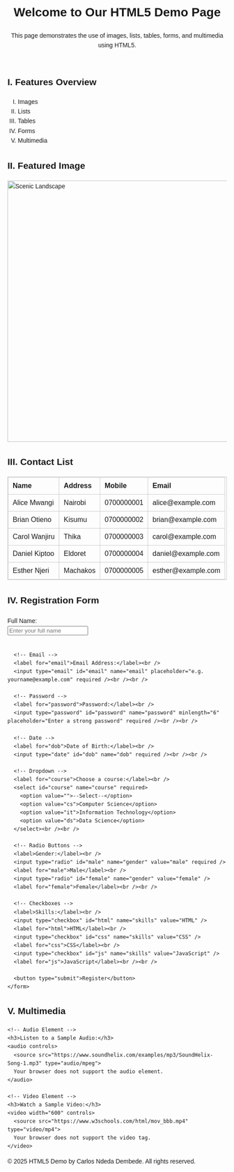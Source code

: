 <!DOCTYPE html>
<html lang="en">
<head>
  <meta charset="UTF-8" />
  <meta name="viewport" content="width=device-width, initial-scale=1.0" />
  <title>HTML5 Features Demo</title>
  <style>
    body {
      font-family: Arial, sans-serif;
      line-height: 1.6;
      margin: 20px;
    }
    table {
      border-collapse: collapse;
      width: 100%;
    }
    table, th, td {
      border: 1px solid #ccc;
    }
    th, td {
      padding: 10px;
      text-align: left;
    }
    form {
      margin-top: 20px;
    }
  </style>
</head>
<body>

  <!-- Header Section -->
  <header>
    <h1>Welcome to Our HTML5 Demo Page</h1>
    <p>This page demonstrates the use of images, lists, tables, forms, and multimedia using HTML5.</p>
  </header>

  <!-- Ordered List with Roman Numerals -->
  <section>
    <h2>I. Features Overview</h2>
    <ol type="I">
      <li>Images</li>
      <li>Lists</li>
      <li>Tables</li>
      <li>Forms</li>
      <li>Multimedia</li>
    </ol>
  </section>

  <!-- External Image from Pexels -->
  <section>
    <h2>II. Featured Image</h2>
    <img 
      src="https://images.pexels.com/photos/414612/pexels-photo-414612.jpeg" 
      alt="Scenic Landscape" 
      width="600" />
  </section>

  <!-- Table of 5 Contacts -->
  <section>
    <h2>III. Contact List</h2>
    <table>
      <thead>
        <tr>
          <th>Name</th>
          <th>Address</th>
          <th>Mobile</th>
          <th>Email</th>
        </tr>
      </thead>
      <tbody>
        <tr><td>Alice Mwangi</td><td>Nairobi</td><td>0700000001</td><td>alice@example.com</td></tr>
        <tr><td>Brian Otieno</td><td>Kisumu</td><td>0700000002</td><td>brian@example.com</td></tr>
        <tr><td>Carol Wanjiru</td><td>Thika</td><td>0700000003</td><td>carol@example.com</td></tr>
        <tr><td>Daniel Kiptoo</td><td>Eldoret</td><td>0700000004</td><td>daniel@example.com</td></tr>
        <tr><td>Esther Njeri</td><td>Machakos</td><td>0700000005</td><td>esther@example.com</td></tr>
      </tbody>
    </table>
  </section>

  <!-- Registration Form -->
  <section>
    <h2>IV. Registration Form</h2>
    <form action="#" method="post">
      <!-- Name -->
      <label for="name">Full Name:</label><br />
      <input type="text" id="name" name="name" placeholder="Enter your full name" required /><br /><br />

      <!-- Email -->
      <label for="email">Email Address:</label><br />
      <input type="email" id="email" name="email" placeholder="e.g. yourname@example.com" required /><br /><br />

      <!-- Password -->
      <label for="password">Password:</label><br />
      <input type="password" id="password" name="password" minlength="6" placeholder="Enter a strong password" required /><br /><br />

      <!-- Date -->
      <label for="dob">Date of Birth:</label><br />
      <input type="date" id="dob" name="dob" required /><br /><br />

      <!-- Dropdown -->
      <label for="course">Choose a course:</label><br />
      <select id="course" name="course" required>
        <option value="">--Select--</option>
        <option value="cs">Computer Science</option>
        <option value="it">Information Technology</option>
        <option value="ds">Data Science</option>
      </select><br /><br />

      <!-- Radio Buttons -->
      <label>Gender:</label><br />
      <input type="radio" id="male" name="gender" value="male" required />
      <label for="male">Male</label><br />
      <input type="radio" id="female" name="gender" value="female" />
      <label for="female">Female</label><br /><br />

      <!-- Checkboxes -->
      <label>Skills:</label><br />
      <input type="checkbox" id="html" name="skills" value="HTML" />
      <label for="html">HTML</label><br />
      <input type="checkbox" id="css" name="skills" value="CSS" />
      <label for="css">CSS</label><br />
      <input type="checkbox" id="js" name="skills" value="JavaScript" />
      <label for="js">JavaScript</label><br /><br />

      <button type="submit">Register</button>
    </form>
  </section>

  <!-- Multimedia Section -->
  <section>
    <h2>V. Multimedia</h2>

    <!-- Audio Element -->
    <h3>Listen to a Sample Audio:</h3>
    <audio controls>
      <source src="https://www.soundhelix.com/examples/mp3/SoundHelix-Song-1.mp3" type="audio/mpeg">
      Your browser does not support the audio element.
    </audio>

    <!-- Video Element -->
    <h3>Watch a Sample Video:</h3>
    <video width="600" controls>
      <source src="https://www.w3schools.com/html/mov_bbb.mp4" type="video/mp4">
      Your browser does not support the video tag.
    </video>
  </section>

  <!-- Footer -->
  <footer>
    <p>&copy; 2025 HTML5 Demo by Carlos Ndeda Dembede. All rights reserved.</p>
  </footer>

</body>
</html>
